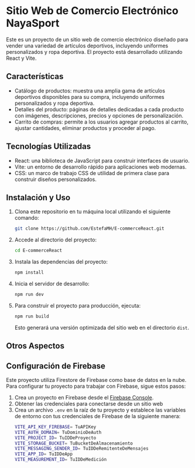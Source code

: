 
# Sitio Web de Comercio Electrónico NayaSport

Este es un proyecto de un sitio web de comercio electrónico diseñado para vender una variedad de artículos deportivos, incluyendo uniformes personalizados y ropa deportiva. El proyecto está desarrollado utilizando React y Vite.

## Características

- Catálogo de productos: muestra una amplia gama de artículos deportivos disponibles para su compra, incluyendo uniformes personalizados y ropa deportiva.
- Detalles del producto: páginas de detalles dedicadas a cada producto con imágenes, descripciones, precios y opciones de personalización.
- Carrito de compras: permite a los usuarios agregar productos al carrito, ajustar cantidades, eliminar productos y proceder al pago.


## Tecnologías Utilizadas

- React: una biblioteca de JavaScript para construir interfaces de usuario.
- Vite: un entorno de desarrollo rápido para aplicaciones web modernas.
-  CSS: un marco de trabajo CSS de utilidad de primera clase para construir  diseños personalizados.


## Instalación y Uso

1. Clona este repositorio en tu máquina local utilizando el siguiente comando:

   ```bash
   git clone https://github.com/EstefaMH/E-commerceReact.git
   ```

2. Accede al directorio del proyecto:

   ```bash
   cd E-commerceReact

   ```

3. Instala las dependencias del proyecto:

   ```bash
   npm install
   ```

4. Inicia el servidor de desarrollo:

   ```bash
   npm run dev
   ```

5. Para construir el proyecto para producción, ejecuta:

   ```bash
   npm run build
   ```

   Esto generará una versión optimizada del sitio web en el directorio `dist`.




##   Otros Aspectos

## Configuración de Firebase

Este proyecto utiliza Firestore de Firebase como base de datos en la nube. Para configurar tu proyecto para trabajar con Firebase, sigue estos pasos:

1. Crea un proyecto en Firebase desde el [Firebase Console](https://console.firebase.google.com/).
2. Obtener las credenciales para conectarse desde un sitio web 
3. Crea un archivo `.env` en la raíz de tu proyecto y establece las variables de entorno con tus credenciales de Firebase de la siguiente manera:
    ```bash 
   VITE_API_KEY_FIREBASE= TuAPIKey
   VITE_AUTH_DOMAIN= TuDominioDeAuth
   VITE_PROJECT_ID= TuIDDeProyecto
   VITE_STORAGE_BUCKET= TuBucketDeAlmacenamiento
   VITE_MESSAGING_SENDER_ID= TuIDDeRemitenteDeMensajes
   VITE_APP_ID= TuIDDeApp
   VITE_MEASUREMENT_ID= TuIDDeMedición
    ```



